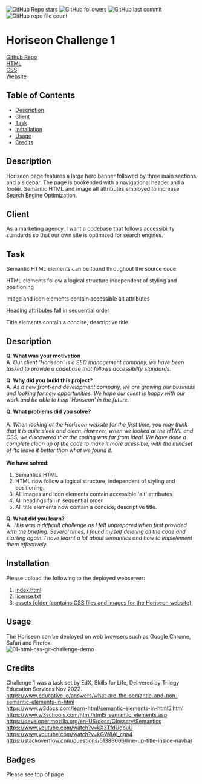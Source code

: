 ![GitHub Repo stars](https://img.shields.io/github/stars/damianfearon/challenge101?style=social) ![GitHub followers](https://img.shields.io/github/followers/damianfearon?style=social) ![GitHub last commit](https://img.shields.io/github/last-commit/damianfearon/challenge101?style=social) ![GitHub repo file count](https://img.shields.io/github/directory-file-count/damianfearon/challenge101?style=social)
# Horiseon Challenge 1

[Github Repo](https://github.com/damianfearon/challenge101)</br>
[HTML](https://github.com/damianfearon/challenge101/blob/main/index.html)</br>
[CSS](https://github.com/damianfearon/challenge101/blob/main/assets/css/style.css)</br>
[Website](https://damianfearon.github.io/challenge101/)

## Table of Contents
- [Description](#Description)
- [Client](#Client)
- [Task](#Task)
- [Installation](#Installation)
- [Usage](#Usage)
- [Credits](#Credits)

## Description
Horiseon page features a large hero banner followed by three main sections and a sidebar.  The page is bookended with a navigational header and a footer.  Semantic HTML and image alt attributes employed to increase Search Engine Optimization.

## Client 
As a marketing agency, I want a codebase that follows accessibility standards so that our own site is optimized for search engines.

## Task

Semantic HTML elements can be found throughout the source code </br>

HTML elements follow a logical structure independent of styling and positioning </br>

Image and icon elements contain accessible alt attributes </br>

Heading attributes fall in sequential order </br>

Title elements contain a concise, descriptive title. </br>

## Description
**Q. What was your motivation <br />**
A. _Our client 'Horiseon' is a SEO management company, we have been tasked to provide a codebase that follows accessibilty standards. </br>_  

**Q. Why did you build this project? <br />**
A. _As a new front-end development company, we are growing our business and looking for new opportunities. We hope our client is happy with our work and be able to help 'Horiseon' in the future. </br>_

**Q. What problems did you solve? <br />**
<br>A. _When looking at the Horiseon website for the first time, you may think that it is quite sleek and clean. However, when we looked at the HTML and CSS, we discovered that the coding was far from ideal. We have done a complete clean up of the code to make it more acessible, with the mindset of 'to leave it better than what we found it. <br />_
**<br> We have solved:<br />**
1. Semantics HTML 
2. HTML now follow a logical structure, independent of styling and positioning. 
3. All images and icon elements contain accessible 'alt' attributes.
4. All headings fall in sequential order
5. All title elements now contain a concice, descriptive title. 

**Q. What did you learn? <br />**
A. _This was a difficult challenge as I felt unprepared when first provided with the briefing. Several times, I found myself deleting all the code and starting again. I have learnt a lot about semantics and how to implelement them effectively.</br>_


## Installation 
Please upload the following to the deployed webserver:
1. [index.html](https://github.com/damianfearon/challenge101/blob/main/index.html)</br>
2. [license.txt](https://github.com/damianfearon/challenge101/blob/main/LICENSE)</br>
3. [assets folder (contains CSS files and images for the Horiseon website)](https://github.com/damianfearon/challenge101/tree/main/assets) </br>

## Usage 
The Horiseon can be deployed on web browsers such as Google Chrome, Safari and Firefox. </br>
![01-html-css-git-challenge-demo](https://user-images.githubusercontent.com/55050429/204155597-b6bb992d-860c-49fd-adaa-7639e06b026f.png)


## Credits
Challenge 1 was a task set by EdX, Skills for Life, Delivered by Trilogy Education Services Nov 2022. </br>
https://www.educative.io/answers/what-are-the-semantic-and-non-semantic-elements-in-html </br>
https://www.w3docs.com/learn-html/semantic-elements-in-html5.html </br>
https://www.w3schools.com/html/html5_semantic_elements.asp </br>
https://developer.mozilla.org/en-US/docs/Glossary/Semantics </br>
https://www.youtube.com/watch?v=kX3TfdUqpuU </br>
https://www.youtube.com/watch?v=kGW8Al_cga4 </br>
https://stackoverflow.com/questions/51388666/line-up-title-inside-navbar </br>

## Badges
Please see top of page 
